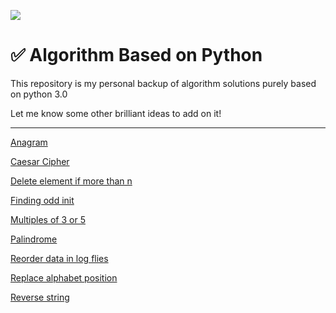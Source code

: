 ![](https://img.shields.io/badge/Language-Python3-brightgreen?style=flat-square)

# ✅ Algorithm Based on Python

This repository is my personal backup of algorithm solutions purely based on python 3.0

Let me know some other brilliant ideas to add on it!

--------

[Anagram](<https://github.com/euneestella/algorithm-based-on-python/tree/master/personal/anagram>)

[Caesar Cipher](<https://github.com/euneestella/algorithm-based-on-python/tree/master/personal/caesar_cipher>)

[Delete element if more than n](<https://github.com/euneestella/algorithm-based-on-python/tree/master/personal/delete-element-if-more-than-n>)

[Finding odd init](<https://github.com/euneestella/algorithm-based-on-python/tree/master/personal/finding-odd-init>)

[Multiples of 3 or 5](<https://github.com/euneestella/algorithm-based-on-python/tree/master/personal/multiples-of-3-or-5>)

[Palindrome](<https://github.com/euneestella/algorithm-based-on-python/tree/master/personal/palindrome>)

[Reorder data in log flies](<https://github.com/euneestella/algorithm-based-on-python/tree/master/personal/reorder-data-in-log-files>)

[Replace alphabet position](<https://github.com/euneestella/algorithm-based-on-python/tree/master/personal/replace_alphabet_position>)

[Reverse string](<https://github.com/euneestella/algorithm-based-on-python/tree/master/personal/reverse-string>)
